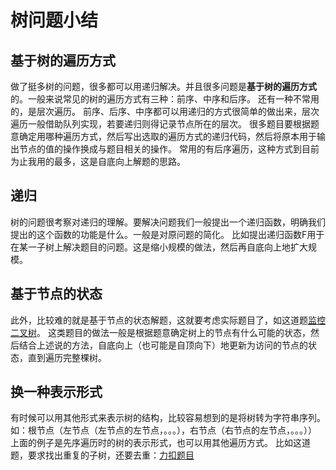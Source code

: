 # 树问题小结

## 基于树的遍历方式

做了挺多树的问题，很多都可以用递归解决。并且很多问题是**基于树的遍历方式**的。一般来说常见的树的遍历方式有三种：前序、中序和后序。
还有一种不常用的，是层次遍历。
前序、后序、中序都可以用递归的方式很简单的做出来，层次遍历一般借助队列实现，若要递归则得记录节点所在的层次。
很多题目要根据题意确定用哪种遍历方式，然后写出选取的遍历方式的递归代码，然后将原本用于输出节点的值的操作换成与题目相关的操作。
常用的有后序遍历，这种方式到目前为止我用的最多，这是自底向上解题的思路。

## 递归

树的问题很考察对递归的理解。要解决问题我们一般提出一个递归函数，明确我们提出的这个函数的功能是什么。一般是对原问题的简化。
比如提出递归函数F用于在某一子树上解决题目的问题。这是缩小规模的做法，然后再自底向上地扩大规模。

## 基于节点的状态

此外，比较难的就是基于节点的状态解题，这就要考虑实际题目了，如这道题[监控二叉树](https://leetcode-cn.com/problems/binary-tree-cameras/)。
这类题目的做法一般是根据题意确定树上的节点有什么可能的状态，然后结合上述说的方法，自底向上（也可能是自顶向下）地更新为访问的节点的状态，直到遍历完整棵树。

## 换一种表示形式

有时候可以用其他形式来表示树的结构，比较容易想到的是将树转为字符串序列。如：根节点（左节点（左节点的左节点，。。。），右节点（右节点的左节点，。。。））
上面的例子是先序遍历时的树的表示形式，也可以用其他遍历方式。
比如这道题，要求找出重复的子树，还要去重：[力扣题目](https://leetcode-cn.com/problems/find-duplicate-subtrees/)
